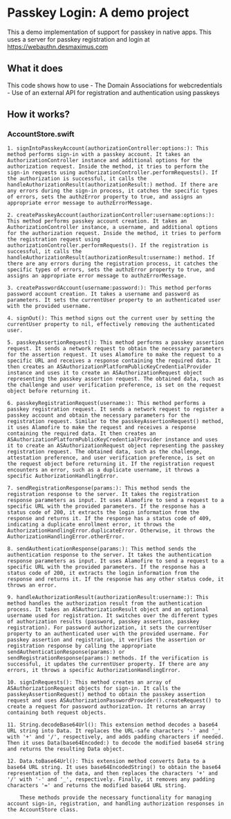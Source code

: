 # Passkey Login: A demo project

This a demo implementation of support for passkey in native apps. This uses a server for passkey registration and login at https://webauthn.desmaximus.com

## What it does

This code shows how to use
    - The Domain Associations for webcredentials
    - Use of an external API for registration and authentication using passkeys
    
## How it works?

### AccountStore.swift

    1. signIntoPasskeyAccount(authorizationController:options:): This method performs sign-in with a passkey account. It takes an AuthorizationController instance and additional options for the authorization request. Inside the method, it tries to perform the sign-in requests using authorizationController.performRequests(). If the authorization is successful, it calls the handleAuthorizationResult(authorizationResult:) method. If there are any errors during the sign-in process, it catches the specific types of errors, sets the authzError property to true, and assigns an appropriate error message to authzErrorMessage.

    2. createPasskeyAccount(authorizationController:username:options:): This method performs passkey account creation. It takes an AuthorizationController instance, a username, and additional options for the authorization request. Inside the method, it tries to perform the registration request using authorizationController.performRequests(). If the registration is successful, it calls the handleAuthorizationResult(authorizationResult:username:) method. If there are any errors during the registration process, it catches the specific types of errors, sets the authzError property to true, and assigns an appropriate error message to authzErrorMessage.

    3. createPasswordAccount(username:password:): This method performs password account creation. It takes a username and password as parameters. It sets the currentUser property to an authenticated user with the provided username.

    4. signOut(): This method signs out the current user by setting the currentUser property to nil, effectively removing the authenticated user.

    5. passkeyAssertionRequest(): This method performs a passkey assertion request. It sends a network request to obtain the necessary parameters for the assertion request. It uses Alamofire to make the request to a specific URL and receives a response containing the required data. It then creates an ASAuthorizationPlatformPublicKeyCredentialProvider instance and uses it to create an ASAuthorizationRequest object representing the passkey assertion request. The obtained data, such as the challenge and user verification preference, is set on the request object before returning it.

    6. passkeyRegistrationRequest(username:): This method performs a passkey registration request. It sends a network request to register a passkey account and obtain the necessary parameters for the registration request. Similar to the passkeyAssertionRequest() method, it uses Alamofire to make the request and receives a response containing the required data. It then creates an ASAuthorizationPlatformPublicKeyCredentialProvider instance and uses it to create an ASAuthorizationRequest object representing the passkey registration request. The obtained data, such as the challenge, attestation preference, and user verification preference, is set on the request object before returning it. If the registration request encounters an error, such as a duplicate username, it throws a specific AuthorizationHandlingError.

    7. sendRegistrationResponse(params:): This method sends the registration response to the server. It takes the registration response parameters as input. It uses Alamofire to send a request to a specific URL with the provided parameters. If the response has a status code of 200, it extracts the login information from the response and returns it. If the response has a status code of 409, indicating a duplicate enrollment error, it throws the AuthorizationHandlingError.duplicateError. Otherwise, it throws the AuthorizationHandlingError.otherError.

    8. sendAuthenticationResponse(params:): This method sends the authentication response to the server. It takes the authentication response parameters as input. It uses Alamofire to send a request to a specific URL with the provided parameters. If the response has a status code of 200, it extracts the login information from the response and returns it. If the response has any other status code, it throws an error.

    9. handleAuthorizationResult(authorizationResult:username:): This method handles the authorization result from the authentication process. It takes an ASAuthorizationResult object and an optional username used for registration. It switches over the different types of authorization results (password, passkey assertion, passkey registration). For password authorization, it sets the currentUser property to an authenticated user with the provided username. For passkey assertion and registration, it verifies the assertion or registration response by calling the appropriate sendAuthenticationResponse(params:) or sendRegistrationResponse(params:) methods. If the verification is successful, it updates the currentUser property. If there are any errors, it throws a specific AuthorizationHandlingError.

    10. signInRequests(): This method creates an array of ASAuthorizationRequest objects for sign-in. It calls the passkeyAssertionRequest() method to obtain the passkey assertion request and uses ASAuthorizationPasswordProvider().createRequest() to create a request for password authorization. It returns an array containing both request objects.

    11. String.decodeBase64Url(): This extension method decodes a base64 URL string into Data. It replaces the URL-safe characters '-' and '_' with '+' and '/', respectively, and adds padding characters if needed. Then it uses Data(base64Encoded:) to decode the modified base64 string and returns the resulting Data object.

    12. Data.toBase64Url(): This extension method converts Data to a base64 URL string. It uses base64EncodedString() to obtain the base64 representation of the data, and then replaces the characters '+' and '/' with '-' and '_', respectively. Finally, it removes any padding characters '=' and returns the modified base64 URL string.

        These methods provide the necessary functionality for managing account sign-in, registration, and handling authorization responses in the AccountStore class.
        

